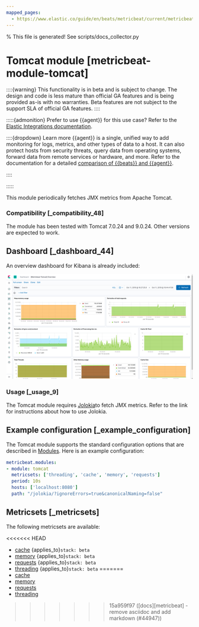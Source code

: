 ```yaml
---
mapped_pages:
  - https://www.elastic.co/guide/en/beats/metricbeat/current/metricbeat-module-tomcat.html
---
```


% This file is generated! See scripts/docs_collector.py

# Tomcat module [metricbeat-module-tomcat]

::::{warning}
This functionality is in beta and is subject to change. The design and code is less mature than official GA features and is being provided as-is with no warranties. Beta features are not subject to the support SLA of official GA features.
::::


:::::{admonition} Prefer to use {{agent}} for this use case?
Refer to the [Elastic Integrations documentation](integration-docs://reference/tomcat/index.md).

::::{dropdown} Learn more
{{agent}} is a single, unified way to add monitoring for logs, metrics, and other types of data to a host. It can also protect hosts from security threats, query data from operating systems, forward data from remote services or hardware, and more. Refer to the documentation for a detailed [comparison of {{beats}} and {{agent}}](docs-content://reference/fleet/index.md).

::::


:::::


This module periodically fetches JMX metrics from Apache Tomcat.


### Compatibility [_compatibility_48]

The module has been tested with Tomcat 7.0.24 and 9.0.24. Other versions are expected to work.


## Dashboard [_dashboard_44]

An overview dashboard for Kibana is already included:

![metricbeat tomcat overview](images/metricbeat-tomcat-overview.png)


### Usage [_usage_9]

The Tomcat module requires [Jolokia](/reference/metricbeat/metricbeat-module-jolokia.md)to fetch JMX metrics. Refer to the link for instructions about how to use Jolokia.


## Example configuration [_example_configuration]

The Tomcat module supports the standard configuration options that are described in [Modules](/reference/metricbeat/configuration-metricbeat.md). Here is an example configuration:

```yaml
metricbeat.modules:
- module: tomcat
  metricsets: ['threading', 'cache', 'memory', 'requests']
  period: 10s
  hosts: ['localhost:8080']
  path: "/jolokia/?ignoreErrors=true&canonicalNaming=false"
```


## Metricsets [_metricsets]

The following metricsets are available:

<<<<<<< HEAD
* [cache](/reference/metricbeat/metricbeat-metricset-tomcat-cache.md)  {applies_to}`stack: beta`
* [memory](/reference/metricbeat/metricbeat-metricset-tomcat-memory.md)  {applies_to}`stack: beta`
* [requests](/reference/metricbeat/metricbeat-metricset-tomcat-requests.md)  {applies_to}`stack: beta`
* [threading](/reference/metricbeat/metricbeat-metricset-tomcat-threading.md)  {applies_to}`stack: beta`
=======
* [cache](/reference/metricbeat/metricbeat-metricset-tomcat-cache.md)
* [memory](/reference/metricbeat/metricbeat-metricset-tomcat-memory.md)
* [requests](/reference/metricbeat/metricbeat-metricset-tomcat-requests.md)
* [threading](/reference/metricbeat/metricbeat-metricset-tomcat-threading.md)
>>>>>>> 15a959f97 ([docs][metricbeat] - remove asciidoc and add markdown (#44947))
